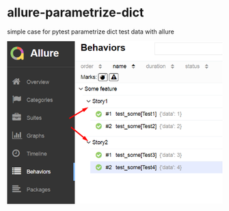 # allure-parametrize-dict
simple case for pytest parametrize dict test data with allure

![](./example.png)
